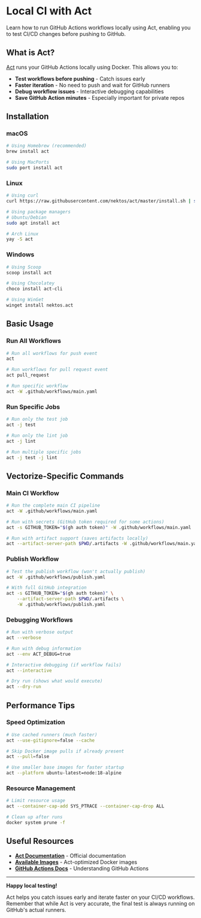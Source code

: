 
# Local CI with Act

Learn how to run GitHub Actions workflows locally using Act, enabling you to test CI/CD changes before pushing to GitHub.


## What is Act?

[Act](https://github.com/nektos/act) runs your GitHub Actions locally using Docker. This allows you to:

- **Test workflows before pushing** - Catch issues early
- **Faster iteration** - No need to push and wait for GitHub runners
- **Debug workflow issues** - Interactive debugging capabilities
- **Save GitHub Action minutes** - Especially important for private repos


## Installation

### macOS

```bash
# Using Homebrew (recommended)
brew install act

# Using MacPorts
sudo port install act
```

### Linux

```bash
# Using curl
curl https://raw.githubusercontent.com/nektos/act/master/install.sh | sudo bash

# Using package managers
# Ubuntu/Debian
sudo apt install act

# Arch Linux
yay -S act
```

### Windows

```bash
# Using Scoop
scoop install act

# Using Chocolatey
choco install act-cli

# Using WinGet
winget install nektos.act
```


## Basic Usage

### Run All Workflows

```bash
# Run all workflows for push event
act

# Run workflows for pull request event
act pull_request

# Run specific workflow
act -W .github/workflows/main.yaml
```

### Run Specific Jobs

```bash
# Run only the test job
act -j test

# Run only the lint job
act -j lint

# Run multiple specific jobs
act -j test -j lint
```


## Vectorize-Specific Commands

### Main CI Workflow

```bash
# Run the complete main CI pipeline
act -W .github/workflows/main.yaml

# Run with secrets (GitHub token required for some actions)
act -s GITHUB_TOKEN="$(gh auth token)" -W .github/workflows/main.yaml

# Run with artifact support (saves artifacts locally)
act --artifact-server-path $PWD/.artifacts -W .github/workflows/main.yaml
```

### Publish Workflow

```bash
# Test the publish workflow (won't actually publish)
act -W .github/workflows/publish.yaml

# With full GitHub integration
act -s GITHUB_TOKEN="$(gh auth token)" \
    --artifact-server-path $PWD/.artifacts \
    -W .github/workflows/publish.yaml
```

### Debugging Workflows

```bash
# Run with verbose output
act --verbose

# Run with debug information
act --env ACT_DEBUG=true

# Interactive debugging (if workflow fails)
act --interactive

# Dry run (shows what would execute)
act --dry-run
```


## Performance Tips

### Speed Optimization

```bash
# Use cached runners (much faster)
act --use-gitignore=false --cache

# Skip Docker image pulls if already present
act --pull=false

# Use smaller base images for faster startup
act --platform ubuntu-latest=node:18-alpine
```

### Resource Management

```bash
# Limit resource usage
act --container-cap-add SYS_PTRACE --container-cap-drop ALL

# Clean up after runs
docker system prune -f
```


## Useful Resources

- **[Act Documentation](https://github.com/nektos/act)** - Official documentation
- **[Available Images](https://github.com/catthehacker/docker_images)** - Act-optimized Docker images
- **[GitHub Actions Docs](https://docs.github.com/en/actions)** - Understanding GitHub Actions

---


**Happy local testing!**

Act helps you catch issues early and iterate faster on your CI/CD workflows. Remember that while Act is very accurate, the final test is always running on GitHub's actual runners.
